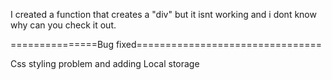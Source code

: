 I created a function that creates a "div" but it isnt working and i dont know why can you check it out.
 
 ===============Bug fixed================================

 Css styling problem and adding Local storage 
